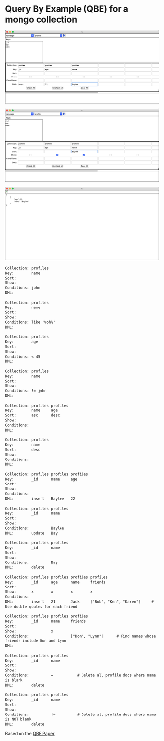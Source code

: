 # Query By Example (QBE) for a mongo collection

![alt text here](https://github.com/JamesSchiller/images/blob/master/Screen%20Shot%202020-05-07%20at%2010.10.34%20PM.png?raw=true)

![alt text here](https://github.com/JamesSchiller/images/blob/master/Screen%20Shot%202020-05-07%20at%2010.11.29%20PM.png?raw=true)

![alt text here](https://github.com/JamesSchiller/images/blob/master/Screen%20Shot%202020-05-07%20at%2010.11.42%20PM.png?raw=true)

```
Collection: profiles
Key:        name
Sort:
Show:  
Conditions: john
DML: 

Collection: profiles
Key:        name
Sort: 
Show: 
Conditions: like '%oh%'
DML:

Collection: profiles
Key:        age
Sort: 
Show:
Conditions: < 45
DML:

Collection: profiles
Key:        name
Sort: 
Show:
Conditions: != john
DML: 

Collection: profiles profiles
Key:        name     age
Sort:       asc      desc
Show:
Conditions:
DML:

Collection: profiles
Key:        name
Sort:       desc
Show: 
Conditions:
DML:

Collection: profiles profiles profiles
Key:        _id      name     age
Sort:
Show:
Conditions:
DML:        insert   Baylee   22

Collection: profiles profiles
Key:        _id      name     
Sort:
Show:
Conditions:          Baylee
DML:        update   Bay

Collection: profiles profiles
Key:        _id      name     
Sort:
Show:
Conditions:          Bay
DML:        delete   

Collection: profiles profiles profiles profiles
Key:        _id      age      name     friends
Sort:      
Show:       x        x        x        x
Conditions:                            
DML:        insert   21       Jack     ["Bob", "Ken", "Karen"]     # Use double qoutes for each friend

Collection: profiles profiles profiles
Key:        _id      name     friends
Sort:      
Show:                x        
Conditions:                   ["Don", "Lynn"]      # Find names whose friends include Don and Lynn         
DML:           

Collection: profiles profiles
Key:        _id      name    
Sort:      
Show:                      
Conditions:          =           # Delete all profile docs where name is blank        
DML:        delete

Collection: profiles profiles
Key:        _id      name    
Sort:      
Show:                      
Conditions:          !=          # Delete all profile docs where name is NOT blank        
DML:        delete
```

Based on the <a href="http://pages.cs.wisc.edu/~dbbook/openAccess/thirdEdition/qbe.pdf">QBE Paper</a>